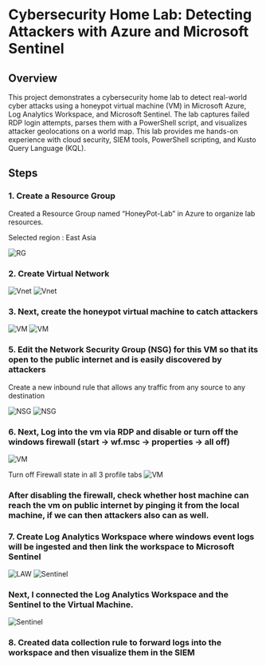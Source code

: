# Cybersecurity Home Lab: Detecting Attackers with Azure and Microsoft Sentinel

## Overview
This project demonstrates a cybersecurity home lab to detect real-world cyber attacks using a honeypot virtual machine (VM) in Microsoft Azure, Log Analytics Workspace, and Microsoft Sentinel. The lab captures failed RDP login attempts, parses them with a PowerShell script, and visualizes attacker geolocations on a world map.
This lab provides me hands-on experience with cloud security, SIEM tools, PowerShell scripting, and Kusto Query Language (KQL).

## Steps

### 1. Create a Resource Group
   
   Created a Resource Group named “HoneyPot-Lab” in Azure to organize lab resources.

   Selected region : East Asia

   ![RG](Screenshots/RG_creation.png)


### 2. Create Virtual Network

   ![Vnet](Screenshots/Virtual_net_creation.png)
   ![Vnet](Screenshots/Virtual_net_creation(2).png)

### 3. Next, create the honeypot virtual machine to catch attackers

   ![VM](Screenshots/VM_creation.png)
   ![VM](Screenshots/VM_created.png)

### 5. Edit the Network Security Group (NSG) for this VM so that its open to the public internet and is easily discovered by attackers
   
   Create a new inbound rule that allows any traffic from any source to any destination
   
   ![NSG](Screenshots/NSG_inboundRule.png)
   ![NSG](Screenshots/NSG_inboundRule(1).png)

### 6. Next, Log into the vm via RDP and disable or turn off the windows firewall (start -> wf.msc -> properties -> all off)

   ![VM](Screenshots/VM_Login.png)
   
   Turn off Firewall state in all 3 profile tabs
   ![VM](Screenshots/VM_firewall_disable.png)

### After disabling the firewall, check whether host machine can reach the vm on public internet by pinging it from the local machine, if we can then attackers also can as well.

### 7. Create Log Analytics Workspace where windows event logs will be ingested and then link the workspace to Microsoft Sentinel

   ![LAW](Screenshots/LogAnalytics.png)
   ![Sentinel](Screenshots/Micro_Senti.png)

### Next, I connected the Log Analytics Workspace and the Sentinel to the Virtual Machine.

   ![Sentinel](Screenshots/Micro_Senti_VMconn.png)

### 8. Created data collection rule to forward logs into the workspace and then visualize them in the SIEM

